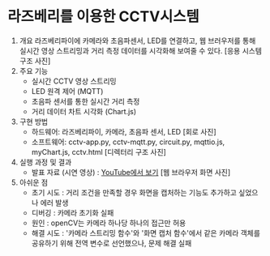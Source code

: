 # 라즈베리를 이용한 CCTV시스템

1. 개요
   라즈베리파이에 카메라와 초음파센서, LED를 연결하고, 웹 브러우저를 통해 실시간 영상 스트리밍과
   거리 측정 데이터를 시각화해 보여줄 수 있다.
   [응용 시스템 구조 사진]
3. 주요 기능
   - 실시간 CCTV 영상 스트리밍 
   - LED 원격 제어 (MQTT)
   - 초음파 센서를 통한 실시간 거리 측정
   - 거리 데이터 차트 시각화 (Chart.js)
4. 구현 방법
   - 하드웨어: 라즈베리파이, 카메라, 초음파 센서, LED
   [회로 사진]
   - 소프트웨어: cctv-app.py, cctv-mqtt.py, circuit.py, mqttio.js, myChart.js, cctv.html
   [디렉터리 구조 사진]
6. 실행 과정 및 결과
   - 발표 자료 (시연 영상) : [YouTube에서 보기](https://youtu.be/27KshG3Z6lI)
   [웹 브라우저 화면 사진] 
8. 아쉬운 점
   - 초기 시도 : 거리 조건을 만족할 경우 화면을 캡처하는 기능도 추가하고 싶었으나 에러 발생
   - 디버깅 : 카메라 초기화 실패
   - 원인 : openCV는 카메라 하나당 하나의 접근만 허용
   - 해결 시도 : '카메라 스트리밍 함수'와 '화면 캡처 함수'에서 같은 카메라 객체를 공유하기 위해
               전역 변수로 선언했으나, 문제 해결 실패
